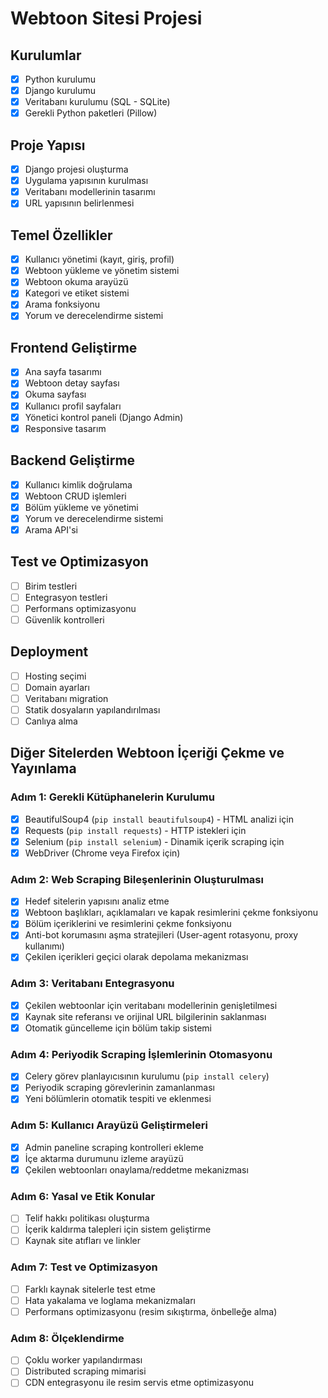 # Webtoon Sitesi Projesi

## Kurulumlar
- [x] Python kurulumu
- [x] Django kurulumu
- [x] Veritabanı kurulumu (SQL - SQLite)
- [x] Gerekli Python paketleri (Pillow)

## Proje Yapısı
- [x] Django projesi oluşturma
- [x] Uygulama yapısının kurulması
- [x] Veritabanı modellerinin tasarımı
- [x] URL yapısının belirlenmesi

## Temel Özellikler
- [x] Kullanıcı yönetimi (kayıt, giriş, profil)
- [x] Webtoon yükleme ve yönetim sistemi
- [x] Webtoon okuma arayüzü
- [x] Kategori ve etiket sistemi
- [x] Arama fonksiyonu
- [x] Yorum ve derecelendirme sistemi

## Frontend Geliştirme
- [x] Ana sayfa tasarımı
- [x] Webtoon detay sayfası
- [x] Okuma sayfası
- [x] Kullanıcı profil sayfaları
- [x] Yönetici kontrol paneli (Django Admin)
- [x] Responsive tasarım

## Backend Geliştirme
- [x] Kullanıcı kimlik doğrulama
- [x] Webtoon CRUD işlemleri
- [x] Bölüm yükleme ve yönetimi
- [x] Yorum ve derecelendirme sistemi
- [x] Arama API'si

## Test ve Optimizasyon
- [ ] Birim testleri
- [ ] Entegrasyon testleri
- [ ] Performans optimizasyonu
- [ ] Güvenlik kontrolleri

## Deployment
- [ ] Hosting seçimi
- [ ] Domain ayarları
- [ ] Veritabanı migration
- [ ] Statik dosyaların yapılandırılması
- [ ] Canlıya alma 

## Diğer Sitelerden Webtoon İçeriği Çekme ve Yayınlama

### Adım 1: Gerekli Kütüphanelerin Kurulumu
- [x] BeautifulSoup4 (`pip install beautifulsoup4`) - HTML analizi için
- [x] Requests (`pip install requests`) - HTTP istekleri için
- [x] Selenium (`pip install selenium`) - Dinamik içerik scraping için
- [x] WebDriver (Chrome veya Firefox için)

### Adım 2: Web Scraping Bileşenlerinin Oluşturulması
- [x] Hedef sitelerin yapısını analiz etme
- [x] Webtoon başlıkları, açıklamaları ve kapak resimlerini çekme fonksiyonu
- [x] Bölüm içeriklerini ve resimlerini çekme fonksiyonu
- [x] Anti-bot korumasını aşma stratejileri (User-agent rotasyonu, proxy kullanımı)
- [x] Çekilen içerikleri geçici olarak depolama mekanizması

### Adım 3: Veritabanı Entegrasyonu
- [x] Çekilen webtoonlar için veritabanı modellerinin genişletilmesi
- [x] Kaynak site referansı ve orijinal URL bilgilerinin saklanması
- [x] Otomatik güncelleme için bölüm takip sistemi

### Adım 4: Periyodik Scraping İşlemlerinin Otomasyonu
- [x] Celery görev planlayıcısının kurulumu (`pip install celery`)
- [x] Periyodik scraping görevlerinin zamanlanması
- [x] Yeni bölümlerin otomatik tespiti ve eklenmesi

### Adım 5: Kullanıcı Arayüzü Geliştirmeleri
- [x] Admin paneline scraping kontrolleri ekleme
- [x] İçe aktarma durumunu izleme arayüzü
- [x] Çekilen webtoonları onaylama/reddetme mekanizması

### Adım 6: Yasal ve Etik Konular
- [ ] Telif hakkı politikası oluşturma
- [ ] İçerik kaldırma talepleri için sistem geliştirme
- [ ] Kaynak site atıfları ve linkler

### Adım 7: Test ve Optimizasyon
- [ ] Farklı kaynak sitelerle test etme
- [ ] Hata yakalama ve loglama mekanizmaları
- [ ] Performans optimizasyonu (resim sıkıştırma, önbelleğe alma)

### Adım 8: Ölçeklendirme
- [ ] Çoklu worker yapılandırması
- [ ] Distributed scraping mimarisi
- [ ] CDN entegrasyonu ile resim servis etme optimizasyonu 